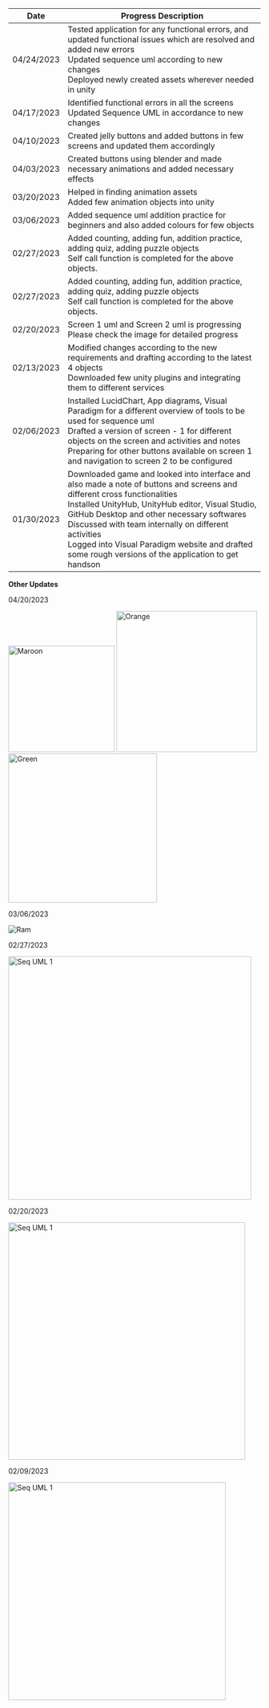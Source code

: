 | Date  | Progress Description |
| ------------- | ------------- |
| 04/24/2023 | Tested application for any functional errors, and updated functional issues which are resolved and added new errors <br>Updated sequence uml according to new changes<br>Deployed newly created assets wherever needed in unity |
| 04/17/2023 | Identified functional errors in all the screens<br>Updated Sequence UML in accordance to new changes |
| 04/10/2023 | Created jelly buttons and added buttons in few screens and updated them accordingly |
| 04/03/2023 | Created buttons using blender and made necessary animations and added necessary effects |
| 03/20/2023 | Helped in finding animation assets <br> Added few animation objects into unity|
| 03/06/2023 | Added sequence uml addition practice for beginners and also added colours for few objects |
| 02/27/2023 | Added counting, adding fun, addition practice, adding quiz, adding puzzle objects<br>Self call function is completed for the above objects. |
| 02/27/2023 | Added counting, adding fun, addition practice, adding quiz, adding puzzle objects<br>Self call function is completed for the above objects. |
| 02/20/2023 | Screen 1 uml and Screen 2 uml is progressing<br>Please check the image for detailed progress |
| 02/13/2023 | Modified changes according to the new requirements and drafting according to the latest 4 objects<br>Downloaded few unity plugins and integrating them to different services|
| 02/06/2023 | Installed LucidChart, App diagrams, Visual Paradigm for a different overview of tools to be used for sequence uml<br>Drafted a version of screen - 1 for different objects on the screen and activities and notes<br>Preparing for other buttons available on screen 1 and navigation to screen 2 to be configured|
| 01/30/2023 | Downloaded game and looked into interface and also made a note of buttons and screens and different cross functionalities<br>Installed UnityHub, UnityHub editor, Visual Studio, GitHub Desktop and other necessary softwares<br>Discussed with team internally on different activities<br>Logged into Visual Paradigm website and drafted some rough versions of the application to get handson|


<b>Other Updates</b>

04/20/2023

<img width="212" alt="Maroon" src="https://user-images.githubusercontent.com/124210302/229629305-c1beb717-aab5-4956-ada5-0d10170b5fde.png">
<img width="281" alt="Orange" src="https://user-images.githubusercontent.com/124210302/229629308-c8025ade-5ffe-4059-abb9-6039eac9f5e8.png">
<img width="297" alt="Green" src="https://user-images.githubusercontent.com/124210302/229629313-f9d19798-8920-4594-b36f-7c209d682e6d.png">



03/06/2023

![Ram](https://user-images.githubusercontent.com/124210302/223221389-6ed01ced-7639-4929-9f2c-dc64213c5560.png)

02/27/2023

<img width="485" alt="Seq UML 1" src="https://user-images.githubusercontent.com/124210302/222264625-91cb8789-c333-4792-ab90-19933020a095.png">

02/20/2023

<img width="473" alt="Seq UML 1" src="https://user-images.githubusercontent.com/124210302/222269821-6bab0464-3b07-46f2-ba89-88a78d72fb5e.png">

02/09/2023

<img width="434" alt="Seq UML 1" src="https://user-images.githubusercontent.com/124210302/222270054-65107195-2778-4e8b-b81e-4b1b86e02d64.png">
